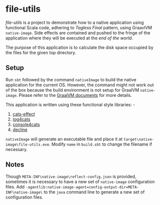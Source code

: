 # file-utils

*file-utils* is a project to demonstrate how to a native application using functional Scala code, adhering to *Tagless Final* pattern, using GraavlVM `native-image`. Side effects are contained and pushed to the fringe of the application where they will be executed at the *end of the world*.

The purpose of this application is to calculate the disk space occupied by the files for the given top directory.

## Setup

Run `sbt` followed by the command `nativeImage` to build the native application for the current OS. However,
the command might not work out of the box because the build environment is not setup for GraalVM
`native-image`. Please refer to the [GraalVM documents](https://www.graalvm.org/reference-manual/native-image/) for more details.

This application is written using these functional style libraries: -
1. [cats-effect](https://github.com/typelevel/cats-effect) 
1. [log4cats](https://github.com/ChristopherDavenport/log4cats)
1. [console4cats](https://github.com/profunktor/console4cats)
1. [decline](http://ben.kirw.in/decline/)

`nativeImage` will generate an executable file and place it at `target\native-image\file-utils.exe`.
Modify `name` in `build.sbt` to change the filename if necessary.

## Notes

Though `META-INF\native-image\reflect-config.json` is provided, sometimes it is necessary to have a
new set of `native-image` configuration files. Add `-agentlib:native-image-agent=config-output-dir=META-INF\native-image\` 
to the `java` command line to generate a new set of configuration files.
